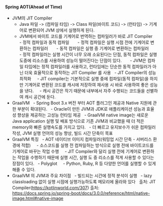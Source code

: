 
#### Spring AOT(Ahead of Time)
- JVM의 JIT Compiler
  - Java 파일 -> (컴파일 타임) -> Class 파일(바이트 코드) -> (런타임) -> 기계어로 변환되어 JVM 상에서 실행하게 된다.
  - JVM에서 바이트 코드를 기계어로 번역하는 컴파일러가 바로 JIT Compiler
  - 정적 컴파일과 동적 컴파일
      - 정적 컴파일은 실행 시점 전에 기계어로 변환하는 컴파일러
      - 동적 컴파일은 실행 중 기계어로 변환하는 컴파일러
      - 정적 컴파일러는 실행 시간이 너무 오래 소요된다는 단점, 동적 컴파일은 실행 도중에 리소스를 사용하여 성능이 떨어진다는 단점이 있다.
      - JVM은 컴파일 타임에는 정적 컴파일러를 사용하고, 런타임에는 단순한 동적 컴파일러가 아닌 더욱 효율적으로 동작하는 JIT Compiler 를 사용
  - JIT Compiler의 성능 최적화
    - JIT compiler는 기본적으로 실행 중에 컴파일(동적 컴파일)을 하지만 기계어로 변환된 코드를 캐시에 저장하여 재사용 시 바로 사용하여 좋은 성능을 낸다.
    - 캐시 공간은 작기 때문에 내부에서 자주 수행되는 코드들을 선별하여 캐시 공간에 둔다.
- GraalVM
  - Spring Boot 3.x 버전 부터 AOT 플러그인 제공과 Native 지원에 관한 부분이 확대된다.
  - Oracle이 만든 JVM과 JDK로 애플리케이션 성능과 효율성 향상을 제공하는 고성능 런타임 제공
  - GraalVM native image는 새로운 Java application 실행 및 배포 방식으로 기존 JVM과 비교했을 때 더 적은 memory와 빠른 실행속도를 가지고 있다.
  - 더 빠르고 유지보수가 쉬운 컴파일러 작성, JVM 실행 언어의 성능 향상, 빌드 시간 단축이 목표
- GraalVM 특징
  - AOT 네이티브 이미지 컴파일러(워밍업 시간 단축 - 서버리스 환경에 적합)
    - 소스코드를 실행 전 컴파일하는 방식으로 실행 전에 바이트코드를 기계어로 바꾸는 작업 수행
    - JIT Compiler와 달리 실행 전에 기계어로 변환하는 작업을 수행하기 때문에 실행 시간, 실행 도 중 리소스를 적게 사용할 수 있다는 장점이 있다.
  - Polyglot
    - Python, Ruby, R 등 다양한 언어를 실행할 수 있게 해줄 수 있다.
- GraalVM 의 JVM과 주요 차이점
  - 빌드되는 시간에 정적 분석이 실행
  - lazy classloading 없이 실행 시점에 실행가능하도록 메모리에 올라와 있다
 
출처: JIT Compiler(https://kotlinworld.com/307)
출처: https://docs.spring.io/spring-boot/docs/3.0.0/reference/html/native-image.html#native-image
